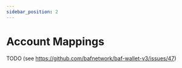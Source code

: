 ```yaml
---
sidebar_position: 2
---
```


# Account Mappings

TODO (see https://github.com/bafnetwork/baf-wallet-v3/issues/47)
